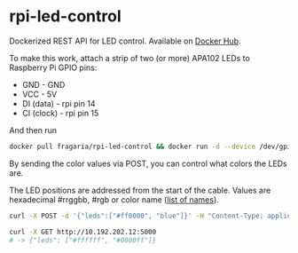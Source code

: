# rpi-led-control

Dockerized REST API for LED control. Available on [Docker Hub](https://hub.docker.com/r/fragaria/rpi-led-control).

To make this work, attach a strip of two (or more) APA102 LEDs to Raspberry Pi GPIO pins:
- GND - GND
- VCC - 5V
- DI (data) - rpi pin 14
- CI (clock) - rpi pin 15

And then run

```sh
docker pull fragaria/rpi-led-control && docker run -d --device /dev/gpiomem:/dev/gpiomem -p 5000:5000 -e NUM_LED=2 -e START_COLOR=16711680 fragaria/rpi-led-control
```

By sending the color values via POST, you can control what colors the LEDs are.

The LED positions are addressed from the start of the cable. 
Values are hexadecimal #rrggbb, #rgb or color name ([list of names](https://github.com/vaab/colour/blob/11f138eb7841d2045160b378a2eec0c2321144c0/colour.py#L52)).

```sh
curl -X POST -d '{"leds":["#ff0000", "blue"]}' -H "Content-Type: application/json" http://10.192.202.91:5000

curl -X GET http://10.192.202.12:5000
# -> {"leds": ["#ffffff", "#0000ff"]}
```
